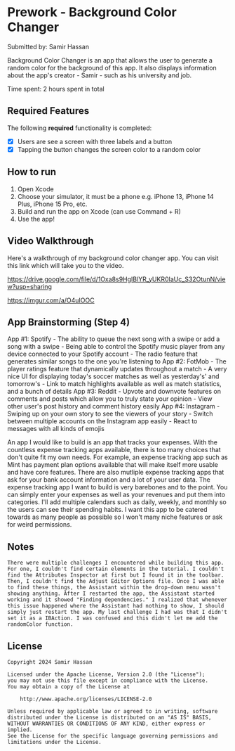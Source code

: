 # Prework - Background Color Changer

Submitted by: Samir Hassan

Background Color Changer is an app that allows the user to generate a random
color for the background of this app. It also displays information about the
app's creator - Samir - such as his university and job.

Time spent: 2 hours spent in total

## Required Features

The following **required** functionality is completed:

- [X] Users are see a screen with three labels and a button
- [X] Tapping the button changes the screen color to a random color

## How to run

1. Open Xcode
2. Choose your simulator, it must be a phone e.g. iPhone 13, iPhone 14 Plus, iPhone 15 Pro, etc. 
3. Build and run the app on Xcode (can use Command + R)
4. Use the app!
 
## Video Walkthrough

Here's a walkthrough of my background color changer app. You can visit this link which will take you to the video.

https://drive.google.com/file/d/1Oxa8s9HgIBlYR_yUKR0IaUc_S32OtunN/view?usp=sharing

https://imgur.com/a/O4uIOOC


## App Brainstorming (Step 4)

App #1: Spotify
    - The ability to queue the next song with a swipe or add a song with a swipe
    - Being able to control the Spotify music player from any device connected to your Spotify account
    - The radio feature that generates similar songs to the one you're listening to
App #2: FotMob
    - The player ratings feature that dynamically updates throughout a match
    - A very nice UI for displaying today's soccer matches as well as yesterday's' and tomorrow's
    - Link to match highlights available as well as match statistics, and a bunch of details
App #3: Reddit
    - Upvote and downvote features on comments and posts which allow you to truly state your opinion
    - View other user's post history and comment history easily
App #4: Instagram
    - Swiping up on your own story to see the viewers of your story
    - Switch between multiple accounts on the Instagram app easily
    - React to messages with all kinds of emojis

An app I would like to build is an app that tracks your expenses. With the countless expense tracking apps available, there is too many choices that  don't quite fit my own needs. For example, an expense tracking app such as Mint has payment plan options available that will make itself more usable and have core features. There are also mutliple expense tracking apps that ask for your bank account information and a lot of your user data. The expense tracking app I want to build is very barebones and to the point. You can simply enter your expenses as well as your revenues and put them into categories. I'll add multiple calendars such as daily, weekly, and monthly so the users can see their spending habits. I want this app to be catered towards as many people as possible so I won't many niche features or ask for weird permissions.

## Notes

    There were multiple challenges I encountered while building this app. For one, I couldn't find certain elements in the tutorial. I couldn't find the Attributes Inspector at first but I found it in the toolbar. Then, I couldn't find the Adjust Editor Options file. Once I was able to find these things, the Assistant within the drop-down menu wasn't showing anything. After I restarted the app, the Assistant started working and it showed "Finding dependencies." I realized that whenever this issue happened where the Assistant had nothing to show, I should simply just restart the app. My last challenge I had was that I didn't set it as a IBAction. I was confused and this didn't let me add the randomColor function. 
    
## License

    Copyright 2024 Samir Hassan

    Licensed under the Apache License, Version 2.0 (the "License");
    you may not use this file except in compliance with the License.
    You may obtain a copy of the License at

        http://www.apache.org/licenses/LICENSE-2.0

    Unless required by applicable law or agreed to in writing, software
    distributed under the License is distributed on an "AS IS" BASIS,
    WITHOUT WARRANTIES OR CONDITIONS OF ANY KIND, either express or implied.
    See the License for the specific language governing permissions and
    limitations under the License.
